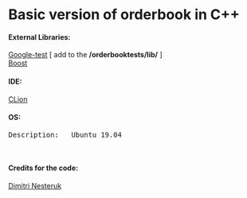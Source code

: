# Basic version of orderbook in C++

<h4>External Libraries: </h4>
<a href="https://github.com/google/googletest">Google-test</a> [ add to the <b>/orderbooktests/lib/</b> ] </br>
<a href="https://www.boost.org/">Boost</a>

</br>

<h4> IDE: </h4>
<a href="https://www.jetbrains.com/clion/">CLion</a>

</br>

<h4> OS: </h4>
<pre>Description:	Ubuntu 19.04</pre>

</br>

<h4>Credits for the code: </h4>
<a href="https://www.youtube.com/watch?v=fxN4xEZvrxI">Dimitri Nesteruk</a>
